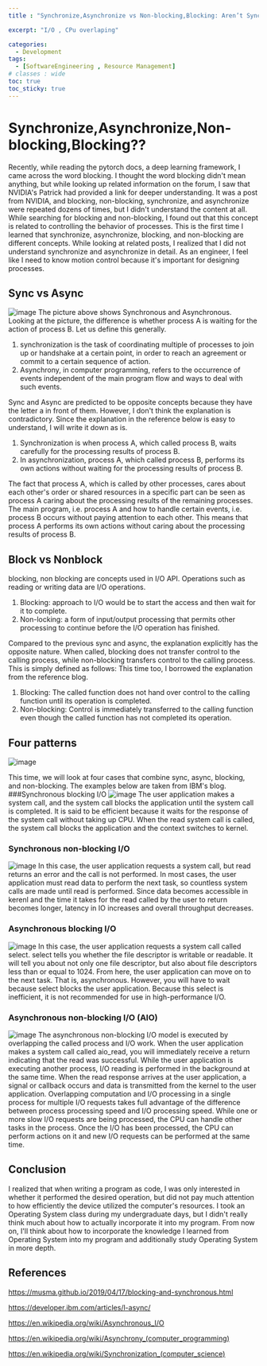 ```yaml
---
title : "Synchronize,Asynchronize vs Non-blocking,Blocking: Aren’t Synchronize and Blocking the same thing?"

excerpt: "I/O , CPu overlaping"

categories:
  - Development
tags:
  - [SoftwareEngineering , Resource Management]
# classes : wide
toc: true
toc_sticky: true
---
```


# Synchronize,Asynchronize,Non-blocking,Blocking??
Recently, while reading the pytorch docs, a deep learning framework, I came across the word blocking. I thought the word blocking didn't mean anything, but while looking up related information on the forum, I saw that NVIDIA's Patrick had provided a link for deeper understanding. It was a post from NVIDIA, and blocking, non-blocking, synchronize, and asynchronize were repeated dozens of times, but I didn't understand the content at all. While searching for blocking and non-blocking, I found out that this concept is related to controlling the behavior of processes. This is the first time I learned that synchronize, asynchronize, blocking, and non-blocking are different concepts. While looking at related posts, I realized that I did not understand synchronize and asynchronize in detail. As an engineer, I feel like I need to know motion control because it's important for designing processes.
## Sync vs Async

![image](https://onedrive.live.com/embed?resid=7E81BBCD99889380%217840&authkey=%21APnBHuRo6P7JPu0&width=435&height=250)
The picture above shows Synchronous and Asynchronous. Looking at the picture, the difference is whether process A is waiting for the action of process B. Let us define this generally.
  1. synchronization is the task of coordinating multiple of processes to join up or handshake at a certain point, in order to reach an agreement or commit to a certain sequence of action.
  2. Asynchrony, in computer programming, refers to the occurrence of events independent of the main program flow and ways to deal with such events.
   
Sync and Async are predicted to be opposite concepts because they have the letter a in front of them. However, I don't think the explanation is contradictory. Since the explanation in the reference below is easy to understand, I will write it down as is.

1. Synchronization is when process A, which called process B, waits carefully for the processing results of process B.
2. In asynchronization, process A, which called process B, performs its own actions without waiting for the processing results of process B.

The fact that process A, which is called by other processes, cares about each other's order or shared resources in a specific part can be seen as process A caring about the processing results of the remaining processes.
The main program, i.e. process A and how to handle certain events, i.e. process B occurs without paying attention to each other. This means that process A performs its own actions without caring about the processing results of process B.
## Block vs Nonblock
blocking, non blocking are concepts used in I/O API. Operations such as reading or writing data are I/O operations.
1. Blocking: approach to I/O would be to start the access and then wait for it to complete.
2. Non-locking: a form of input/output processing that permits other processing to continue before the I/O operation has finished.

Compared to the previous sync and async, the explanation explicitly has the opposite nature. When called, blocking does not transfer control to the calling process, while non-blocking transfers control to the calling process. This is simply defined as follows: This time too, I borrowed the explanation from the reference blog.

1. Blocking: The called function does not hand over control to the calling function until its operation is completed.
2. Non-blocking: Control is immediately transferred to the calling function even though the called function has not completed its operation.

## Four patterns
![image](https://onedrive.live.com/embed?resid=7E81BBCD99889380%217846&authkey=%21AIFoSWztVEf8__U&width=280&height=230)  

This time, we will look at four cases that combine sync, async, blocking, and non-blocking. The examples below are taken from IBM's blog.
###Synchronous blocking I/O
![image](https://onedrive.live.com/embed?resid=7E81BBCD99889380%217845&authkey=%21ACDJFjlBed31WXw&width=768&height=493)
The user application makes a system call, and the system call blocks the application until the system call is completed.
It is said to be efficient because it waits for the response of the system call without taking up CPU.
When the read system call is called, the system call blocks the application and the context switches to kernel.

### Synchronous non-blocking I/O
![image](https://onedrive.live.com/embed?resid=7E81BBCD99889380%217849&authkey=%21APD7PUTY2InbhPo&width=546&height=392)
In this case, the user application requests a system call, but read returns an error and the call is not performed. In most cases, the user application must read data to perform the next task, so countless system calls are made until read is performed.
Since data becomes accessible in kerenl and the time it takes for the read called by the user to return becomes longer, latency in IO increases and overall throughput decreases.

### Asynchronous blocking I/O
![image](https://onedrive.live.com/embed?resid=7E81BBCD99889380%217849&authkey=%21APD7PUTY2InbhPo&width=546&height=392)
In this case, the user application requests a system call called select. select tells you whether the file descriptor is writable or readable. It will tell you about not only one file descriptor, but also about file descriptors less than or equal to 1024. From here, the user application can move on to the next task. That is, asynchronous. However, you will have to wait because select blocks the user application.
Because this select is inefficient, it is not recommended for use in high-performance I/O.

### Asynchronous non-blocking I/O (AIO)
![image](https://onedrive.live.com/embed?resid=7E81BBCD99889380%217848&authkey=%21AKSg7EXa9R4YtLk&width=559&height=388)
The asynchronous non-blocking I/O model is executed by overlapping the called process and I/O work. When the user application makes a system call called aio_read, you will immediately receive a return indicating that the read was successful. While the user application is executing another process, I/O reading is performed in the background at the same time. When the read response arrives at the user application, a signal or callback occurs and data is transmitted from the kernel to the user application.
Overlapping computation and I/O processing in a single process for multiple I/O requests takes full advantage of the difference between process processing speed and I/O processing speed. While one or more slow I/O requests are being processed, the CPU can handle other tasks in the process. Once the I/O has been processed, the CPU can perform actions on it and new I/O requests can be performed at the same time.
## Conclusion

I realized that when writing a program as code, I was only interested in whether it performed the desired operation, but did not pay much attention to how efficiently the device utilized the computer's resources. I took an Operating System class during my undergraduate days, but I didn't really think much about how to actually incorporate it into my program. From now on, I'll think about how to incorporate the knowledge I learned from Operating System into my program and additionally study Operating System in more depth. 

## References

https://musma.github.io/2019/04/17/blocking-and-synchronous.html

https://developer.ibm.com/articles/l-async/

https://en.wikipedia.org/wiki/Asynchronous_I/O

https://en.wikipedia.org/wiki/Asynchrony_(computer_programming)

https://en.wikipedia.org/wiki/Synchronization_(computer_science)